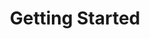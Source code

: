 ---
title: Getting Started
position_number: 1
parameters:
  - name:
    content:
content_markdown: |-
  The API is still under development but this API will provide information and handle the creation of posts/events, clubs, users and comments.

  You'll succeed if you do this.
  {: .success }

  Here's some useful information.
  {: .info }

  Something may not happen if you try and do this.
  {: .warning }

  Something bad will happen if you do this.
  {: .error }
left_code_blocks:
  - code_block:
    title:
    language:
right_code_blocks:
  - code_block:
    title:
    language:
---